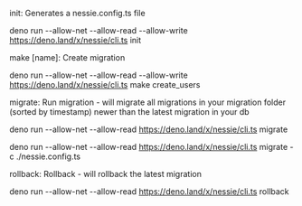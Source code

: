 init: Generates a nessie.config.ts file

deno run --allow-net --allow-read --allow-write https://deno.land/x/nessie/cli.ts init

make [name]: Create migration

deno run --allow-net --allow-read --allow-write https://deno.land/x/nessie/cli.ts make create_users

migrate: Run migration - will migrate all migrations in your migration folder (sorted by timestamp) newer than the latest migration in your db

deno run --allow-net --allow-read https://deno.land/x/nessie/cli.ts migrate

deno run --allow-net --allow-read https://deno.land/x/nessie/cli.ts migrate -c ./nessie.config.ts

rollback: Rollback - will rollback the latest migration

deno run --allow-net --allow-read https://deno.land/x/nessie/cli.ts rollback
